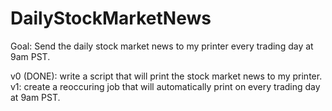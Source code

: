 # DailyStockMarketNews
Goal: Send the daily stock market news to my printer every trading day at 9am PST.

v0 (DONE): write a script that will print the stock market news to my printer. 
v1: create a reoccuring job that will automatically print on every trading day at 9am PST.
